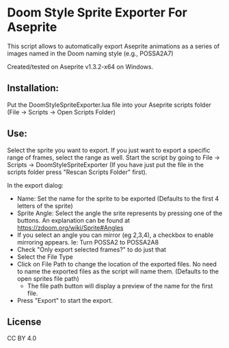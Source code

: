 # Doom Style Sprite Exporter For Aseprite
This script allows to automatically export Aseprite animations as a series of images named in the Doom naming style (e.g., POSSA2A7)

Created/tested on Aseprite v1.3.2-x64 on Windows.


## Installation:
Put the DoomStyleSpriteExporter.lua file into your Aseprite scripts folder (File -> Scripts -> Open Scripts Folder)

## Use:
Select the sprite you want to export. If you just want to export a specific range of frames, select the range as well.
Start the script by going to File -> Scripts -> DoomStyleSpriteExporter (If you have just put the file in the scripts folder press "Rescan Scripts Folder" first).

In the export dialog:
  - Name: Set the name for the sprite to be exported (Defaults to the first 4 letters of the sprite)
  - Sprite Angle: Select the angle the srite represents by pressing one of the buttons. An explanation can be found at https://zdoom.org/wiki/Sprite#Angles
  - If you select an angle you can mirror (eg 2,3,4), a checkbox to enable mirroring appears. Ie: Turn POSSA2 to POSSA2A8
  - Check "Only export selected frames?" to do just that
  - Select the File Type
  - Click on File Path to change the location of the exported files. No need to name the exported files as the script will name them. (Defaults to the open sprites file path)
    - The file path button will display a preview of the name for the first file.
  - Press "Export" to start the export.

## License
CC BY 4.0
